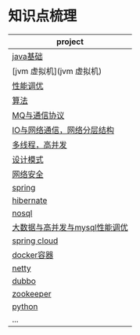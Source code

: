 # 知识点梳理
|project|
|---| 
|[java基础](基础)|
|[jvm 虚拟机](jvm 虚拟机)|
|[性能调优](性能调优)|
|[算法](算法)|
|[MQ与通信协议](MQ与各种协议)|
|[IO与网络通信，网络分层结构](IO与网络通信，网络分层结构)|
|[多线程，高并发](多线程)|
|[设计模式](设计模式)|
|[网络安全](网络安全)|
|[spring](spring)| 
|[hibernate](hibernate)|
|[nosql](nosql)|
|[大数据与高并发与mysql性能调优](大数据与高并发与mysql性能调优)|
|[spring cloud](https://github.com/miozeng/ms)|
|[docker容器](docker)|
|[netty](https://github.com/miozeng/netty-simple)|
|[dubbo](https://github.com/miozeng/dubbotest)|
|[zookeeper](zookeeper)|
|[python](python)|
|...|
